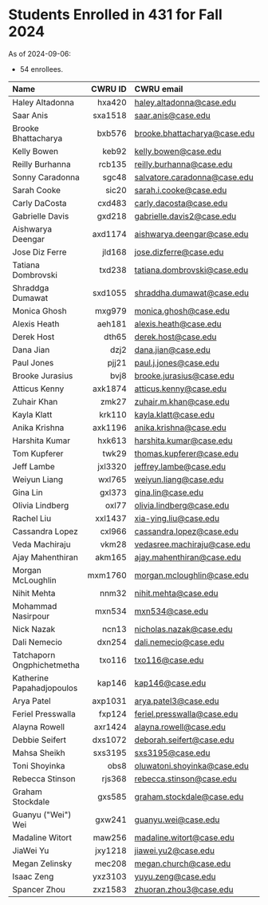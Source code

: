 # Students Enrolled in 431 for Fall 2024

As of 2024-09-06:

- 54 enrollees.

Name | CWRU ID | CWRU email | Flavor 
:------------------ | ------: | :------------------ | :-------
Haley Altadonna | hxa420 | haley.altadonna@case.edu | PQHS
Saar Anis | sxa1518 | saar.anis@case.edu | CRSP
Brooke Bhattacharya | bxb576 | brooke.bhattacharya@case.edu | PQHS
Kelly Bowen | keb92 | kelly.bowen@case.edu | MPHP
Reilly Burhanna | rcb135 | reilly.burhanna@case.edu | PQHS
Sonny Caradonna | sgc48 | salvatore.caradonna@case.edu | PQHS
Sarah Cooke | sic20 | sarah.i.cooke@case.edu | PQHS
Carly DaCosta | cxd483 | carly.dacosta@case.edu | PQHS 
Gabrielle Davis | gxd218 | gabrielle.davis2@case.edu | PQHS 
Aishwarya Deengar | axd1174 | aishwarya.deengar@case.edu | PQHS 
Jose Diz Ferre | jld168 | jose.dizferre@case.edu | MPHP  
Tatiana Dombrovski | txd238 | tatiana.dombrovski@case.edu | CRSP 
Shraddga Dumawat | sxd1055 | shraddha.dumawat@case.edu | PQHS
Monica Ghosh | mxg979 | monica.ghosh@case.edu | PQHS 
Alexis Heath | aeh181 | alexis.heath@case.edu | PQHS
Derek Host | dth65 | derek.host@case.edu | PQHS
Dana Jian | dzj2 | dana.jian@case.edu | PQHS
Paul Jones | pjj21 | paul.j.jones@case.edu | PQHS 
Brooke Jurasius | bvj8 | brooke.jurasius@case.edu | PQHS
Atticus Kenny | axk1874 | atticus.kenny@case.edu | MPHP 
Zuhair Khan | zmk27 | zuhair.m.khan@case.edu | PQHS
Kayla Klatt | krk110 | kayla.klatt@case.edu | PQHS 
Anika Krishna | axk1196 | anika.krishna@case.edu | PQHS 
Harshita Kumar | hxk613 | harshita.kumar@case.edu | PQHS
Tom Kupferer | twk29 | thomas.kupferer@case.edu | PQHS
Jeff Lambe | jxl3320 | jeffrey.lambe@case.edu | CRSP
Weiyun Liang | wxl765 | weiyun.liang@case.edu | PQHS
Gina Lin | gxl373 | gina.lin@case.edu | PQHS 
Olivia Lindberg | oxl77 | olivia.lindberg@case.edu | PQHS 
Rachel Liu | xxl1437 | xia-ying.liu@case.edu | PQHS 
Cassandra Lopez | cxl966 | cassandra.lopez@case.edu | PQHS 
Veda Machiraju | vkm28 | vedasree.machiraju@case.edu | PQHS
Ajay Mahenthiran | akm165 | ajay.mahenthiran@case.edu | MPHP
Morgan McLoughlin | mxm1760 | morgan.mcloughlin@case.edu | PQHS
Nihit Mehta | nnm32 | nihit.mehta@case.edu | PQHS
Mohammad Nasirpour | mxn534 | mxn534@case.edu | CRSP 
Nick Nazak | ncn13 | nicholas.nazak@case.edu | PQHS
Dali Nemecio | dxn254 | dali.nemecio@case.edu | PQHS
Tatchaporn Ongphichetmetha | txo116 | txo116@case.edu | CRSP
Katherine Papahadjopoulos | kap146 | kap146@case.edu | MPHP
Arya Patel | axp1031 | arya.patel3@case.edu | MPHP
Feriel Presswalla | fxp124 | feriel.presswalla@case.edu | CRSP 
Alayna Rowell | axr1424 | alayna.rowell@case.edu | PQHS 
Debbie Seifert | dxs1072 | deborah.seifert@case.edu | PQHS 
Mahsa Sheikh | sxs3195 | sxs3195@case.edu | CRSP
Toni Shoyinka | obs8 | oluwatoni.shoyinka@case.edu | PQHS 
Rebecca Stinson | rjs368 | rebecca.stinson@case.edu | PQHS 
Graham Stockdale | gxs585 | graham.stockdale@case.edu | PQHS 
Guanyu ("Wei") Wei | gxw241 | guanyu.wei@case.edu | PQHS 
Madaline Witort | maw256 | madaline.witort@case.edu | PQHS
JiaWei Yu | jxy1218 | jiawei.yu2@case.edu | PQHS 
Megan Zelinsky | mec208 | megan.church@case.edu | CRSP
Isaac Zeng | yxz3103 | yuyu.zeng@case.edu | PQHS
Spancer Zhou | zxz1583 | zhuoran.zhou3@case.edu | PQHS

